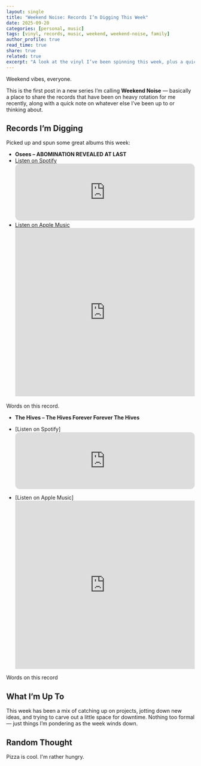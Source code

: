 ```yaml
---
layout: single
title: "Weekend Noise: Records I’m Digging This Week"
date: 2025-09-20
categories: [personal, music]
tags: [vinyl, records, music, weekend, weekend-noise, family]
author_profile: true
read_time: true
share: true
related: true
excerpt: "A look at the vinyl I’ve been spinning this week, plus a quick note on what’s been on my mind."
---
```


Weekend vibes, everyone.  

This is the first post in a new series I’m calling **Weekend Noise** — basically a place to share the records that have been on heavy rotation for me recently, along with a quick note on whatever else I’ve been up to or thinking about.

## Records I’m Digging

Picked up and spun some great albums this week:  

- **Osees – ABOMINATION REVEALED AT LAST**
- [Listen on Spotify](#)  <iframe data-testid="embed-iframe" style="border-radius:12px" src="https://open.spotify.com/embed/album/3yuZcYUVruXaFz2cvYGHdP?utm_source=generator" width="100%" height="152" frameBorder="0" allowfullscreen="" allow="autoplay; clipboard-write; encrypted-media; fullscreen; picture-in-picture" loading="lazy"></iframe>
- [Listen on Apple Music](#)  <iframe allow="autoplay *; encrypted-media *;" frameborder="0" height="450" style="width:100%;max-width:660px;overflow:hidden;background:transparent;" sandbox="allow-forms allow-popups allow-same-origin allow-scripts allow-storage-access-by-user-activation allow-top-navigation-by-user-activation" src="https://embed.music.apple.com/us/album/abomination-revealed-at-last/1821912379"></iframe>

Words on this record. 

- **The Hives – The Hives Forever Forever The Hives**  
- [Listen on Spotify] <iframe data-testid="embed-iframe" style="border-radius:12px" src="https://open.spotify.com/embed/album/3iE2EtiK9bWxYqhkzCgea0?utm_source=generator" width="100%" height="152" frameBorder="0" allowfullscreen="" allow="autoplay; clipboard-write; encrypted-media; fullscreen; picture-in-picture" loading="lazy"></iframe>

- [Listen on Apple Music] <iframe allow="autoplay *; encrypted-media *;" frameborder="0" height="450" style="width:100%;max-width:660px;overflow:hidden;background:transparent;" sandbox="allow-forms allow-popups allow-same-origin allow-scripts allow-storage-access-by-user-activation allow-top-navigation-by-user-activation" src="https://embed.music.apple.com/us/album/the-hives-forever-forever-the-hives/1803614308"></iframe>

Words on this record

## What I’m Up To

This week has been a mix of catching up on projects, jotting down new ideas, and trying to carve out a little space for downtime. Nothing too formal — just things I’m pondering as the week winds down.  

## Random Thought

Pizza is cool. I'm rather hungry.